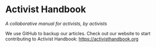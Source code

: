 # Activist Handbook
*A collaborative manual for activists, by activists*

We use GitHub to backup our articles. Check out our website to start contributing to Activist Handbook: https://activisthandbook.org
